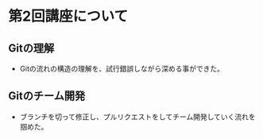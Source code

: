 # 第2回講座について

## Gitの理解
- Gitの流れの構造の理解を、試行錯誤しながら深める事ができた。

## Gitのチーム開発
- ブランチを切って修正し、プルリクエストをしてチーム開発していく流れを掴めた。
